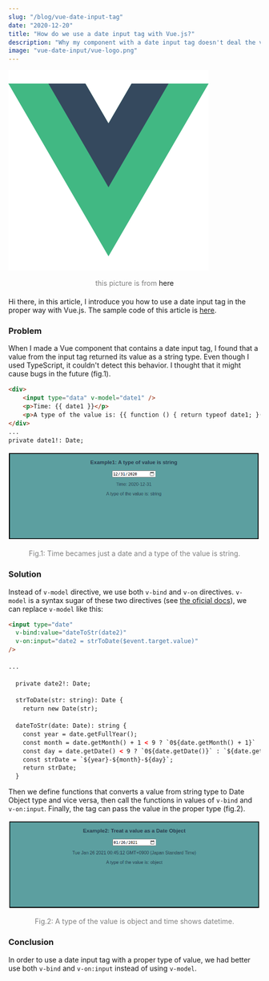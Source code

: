 ```yaml
---
slug: "/blog/vue-date-input-tag"
date: "2020-12-20"
title: "How do we use a date input tag with Vue.js?"
description: "Why my component with a date input tag doesn't deal the value as a Date Object?"
image: "vue-date-input/vue-logo.png"
---
```

![vue-logo](./vue-logo.png)
<div style="text-align: center; font-size: 14px; color: grey; margin-bottom: 20px;">this picture is from <a href="https://vuejs.org/" style="text-decoration: none;" >here</a>
</div>

Hi there, in this article, I introduce you how to use a date input tag in the proper way with Vue.js.
The sample code of this article is [here](https://github.com/Shunpoco/vue-ts-input-values-demo).

### Problem
When I made a Vue component that contains a date input tag, I found that a value from the input tag returned its value as a string type. Even though I used TypeScript, it couldn't detect this behavior. I thought that it might cause bugs in the future (fig.1).

```html
<div>
	<input type="data" v-model="date1" />
	<p>Time: {{ date1 }}</p>
	<p>A type of the value is: {{ function () { return typeof date1; }() }}</p>
</div>
...
private date1!: Date;
```

![example1](./example1.png)
<div style="text-align: center; font-size: 14px; color: grey; margin-bottom: 20px;">Fig.1: Time becames just a date and a type of the value is string.</div>

### Solution
Instead of `v-model` directive, we use both `v-bind` and `v-on` directives. `v-model` is a syntax sugar of these two directives (see [the oficial docs](https://vuejs.org/v2/guide/forms.html)), we can replace `v-model` like this:
```html
<input type="date"
  v-bind:value="dateToStr(date2)"
  v-on:input="date2 = strToDate($event.target.value)"
/>

...

  private date2!: Date;

  strToDate(str: string): Date {
    return new Date(str);

  dateToStr(date: Date): string {
    const year = date.getFullYear();
    const month = date.getMonth() + 1 < 9 ? `0${date.getMonth() + 1}` : `${date.getMonth() + 1}`;
    const day = date.getDate() < 9 ? `0${date.getDate()}` : `${date.getDate()}`;
    const strDate = `${year}-${month}-${day}`;
    return strDate;
  }
```
Then we define functions that converts a value from string type to Date Object type and vice versa, then call the functions in values of `v-bind` and `v-on:input`. Finally, the tag can pass the value in the proper type (fig.2).

![example2](./example2.png)
<div style="text-align: center; font-size: 14px; color: grey; margin-bottom: 20px;">Fig.2: A type of the value is object and time shows datetime.</div>


### Conclusion
In order to use a date input tag with a proper type of value, we had better use both `v-bind` and `v-on:input` instead of using `v-model`.

